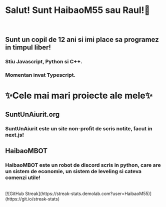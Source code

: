 <h1>Salut! Sunt HaibaoM55 sau Raul!👋</h1>
<br>
<h2>Sunt un copil de 12 ani si imi place sa programez in timpul liber!</h2>
<h3>Stiu Javascript, Python si C++.</h3>
<h3>Momentan invat Typescript.</h3>
<h1>✨Cele mai mari proiecte ale mele✨</h1>
<h2>SuntUnAiurit.org</h2>
<h3>SuntUnAiurit este un site non-profit de scris notite, facut in next.js!</h3>
<h2>HaibaoMBOT</h2>
<h3>HaibaoMBOT este un robot de discord scris in python, care are un sistem de economie, un sistem de leveling si cateva comenzi utile!</h3>
<br>
[![GitHub Streak](https://streak-stats.demolab.com?user=HaibaoM55)](https://git.io/streak-stats)
